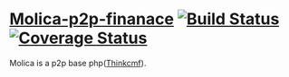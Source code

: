 # [Molica-p2p-finanace]('') [![Build Status](https://img.shields.io/travis/facebook/react/master.svg?style=flat)]() [![Coverage Status](https://img.shields.io/coveralls/facebook/react/master.svg?style=flat)]('')
Molica is a p2p base php([Thinkcmf]('http://www.thinkcmf.com')).

